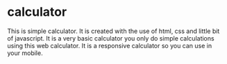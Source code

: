# calculator
This is simple calculator.  It is created with the use of html, css and little bit of javascript.  It is a very basic calculator you only do simple calculations using this web calculator.  It is a responsive calculator so you can use in your mobile.
